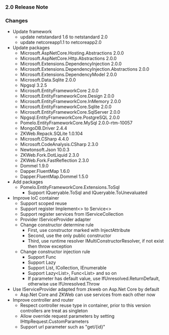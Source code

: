 ﻿### 2.0 Release Note

### Changes

- Update framework
	- update netstandard 1.6 to netstandard 2.0
	- update netcoreapp1.1 to netcoreapp2.0
- Update packages
	- Microsoft.AspNetCore.Hosting.Abstractions 2.0.0
	- Microsoft.AspNetCore.Http.Abstractions 2.0.0
	- Microsoft.Extensions.DependencyInjection 2.0.0
	- Microsoft.Extensions.DependencyInjection.Abstractions 2.0.0
	- Microsoft.Extensions.DependencyModel 2.0.0
	- Microsoft.Data.Sqlite 2.0.0
	- Npgsql 3.2.5
	- Microsoft.EntityFrameworkCore 2.0.0
	- Microsoft.EntityFrameworkCore.Design 2.0.0
	- Microsoft.EntityFrameworkCore.InMemory 2.0.0
	- Microsoft.EntityFrameworkCore.Sqlite 2.0.0
	- Microsoft.EntityFrameworkCore.SqlServer 2.0.0
	- Npgsql.EntityFrameworkCore.PostgreSQL 2.0.0
	- Pomelo.EntityFrameworkCore.MySql 2.0.0-rtm-10057
	- MongoDB.Driver 2.4.4
	- ZKWeb.Repack.SQLite 1.0.104
	- Microsoft.CSharp 4.4.0
	- Microsoft.CodeAnalysis.CSharp 2.3.0
	- Newtonsoft.Json 10.0.3
	- ZKWeb.Fork.DotLiquid 2.3.0
	- ZKWeb.Fork.FastReflection 2.3.0
	- Dommel 1.9.0
	- Dapper.FluentMap 1.6.0
	- Dapper.FluentMap.Dommel 1.5.0
- Add packages
	- Pomelo.EntityFrameworkCore.Extensions.ToSql
		- Support IQueryable<T>.ToSql and IQueryable<T>.ToUnevaluated
- Improve IoC container
	- Support scoped reuse
	- Support register Implement<> to Service<>
	- Support register services from IServiceCollection
	- Provider IServiceProvider adapter
	- Change constructor determine rule
		- First, use constructor marked with InjectAttribute
		- Second, use the only public constructor
		- Third, use runtime resolver IMultiConstructorResolver, if not exist then throw exception
	- Change constructor injection rule
		- Support Func<T>
		- Support Lazy<T>
		- Support List<T>, ICollection<T>, IEnumerable<T>
		- Support Lazy<List<T>>, Func<List<T>> and so on
		- If parameter has default value, use IfUnresolved.ReturnDefault, otherwise use IfUnresolved.Throw
- Use IServiceProvider adapted from zkweb on Asp.Net Core by default
	- Asp.Net Core and ZKWeb can use services from each other now
- Improve controller and router
	- Respect controller reuse type in container, prior to this version controllers are treat as singleton
	- Allow override request parameters by setting IHttpRequest.CustomParameters
	- Support url parameter such as "get/{id}"
